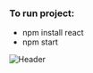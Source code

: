 ### To run project:

- npm install react
- npm start

<div>
  <img src="https://i.gifer.com/3dof.gif" alt="Header">
</div>
